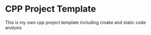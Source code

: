 # CPP Project Template

This is my own cpp project template including cmake and static code analysis